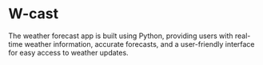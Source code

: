 # W-cast
The weather forecast app is built using Python, providing users with real-time weather information, accurate forecasts, and a user-friendly interface for easy access to weather updates.
